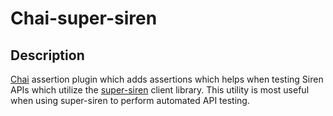 # Chai-super-siren #

## Description ##

[Chai]() assertion plugin which adds assertions which helps when testing Siren APIs which utilize the [super-siren]() client library.  This utility is most useful when using super-siren to perform automated API testing.

